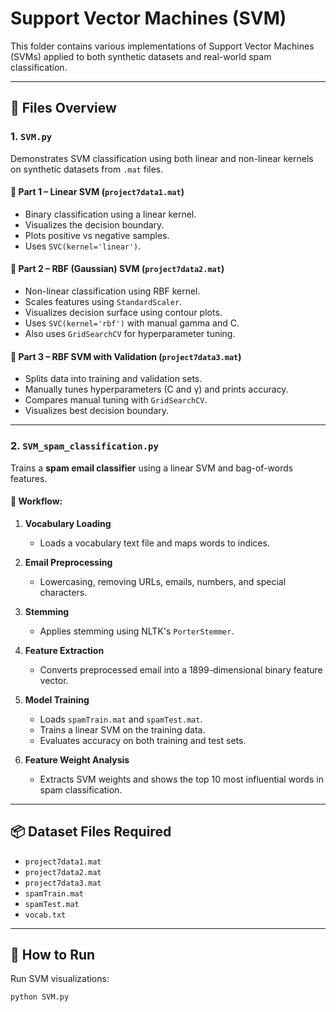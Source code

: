 # Support Vector Machines (SVM)

This folder contains various implementations of Support Vector Machines (SVMs) applied to both synthetic datasets and real-world spam classification.

---

## 📁 Files Overview

### 1. `SVM.py`
Demonstrates SVM classification using both linear and non-linear kernels on synthetic datasets from `.mat` files.

#### 🔹 Part 1 – Linear SVM (`project7data1.mat`)
- Binary classification using a linear kernel.
- Visualizes the decision boundary.
- Plots positive vs negative samples.
- Uses `SVC(kernel='linear')`.

#### 🔹 Part 2 – RBF (Gaussian) SVM (`project7data2.mat`)
- Non-linear classification using RBF kernel.
- Scales features using `StandardScaler`.
- Visualizes decision surface using contour plots.
- Uses `SVC(kernel='rbf')` with manual gamma and C.
- Also uses `GridSearchCV` for hyperparameter tuning.

#### 🔹 Part 3 – RBF SVM with Validation (`project7data3.mat`)
- Splits data into training and validation sets.
- Manually tunes hyperparameters (C and γ) and prints accuracy.
- Compares manual tuning with `GridSearchCV`.
- Visualizes best decision boundary.

---

### 2. `SVM_spam_classification.py`
Trains a **spam email classifier** using a linear SVM and bag-of-words features.

#### 📌 Workflow:

1. **Vocabulary Loading**
   - Loads a vocabulary text file and maps words to indices.

2. **Email Preprocessing**
   - Lowercasing, removing URLs, emails, numbers, and special characters.

3. **Stemming**
   - Applies stemming using NLTK's `PorterStemmer`.

4. **Feature Extraction**
   - Converts preprocessed email into a 1899-dimensional binary feature vector.

5. **Model Training**
   - Loads `spamTrain.mat` and `spamTest.mat`.
   - Trains a linear SVM on the training data.
   - Evaluates accuracy on both training and test sets.

6. **Feature Weight Analysis**
   - Extracts SVM weights and shows the top 10 most influential words in spam classification.

---

## 📦 Dataset Files Required

- `project7data1.mat`
- `project7data2.mat`
- `project7data3.mat`
- `spamTrain.mat`
- `spamTest.mat`
- `vocab.txt`

---

## 🧪 How to Run

Run SVM visualizations:
```bash
python SVM.py
